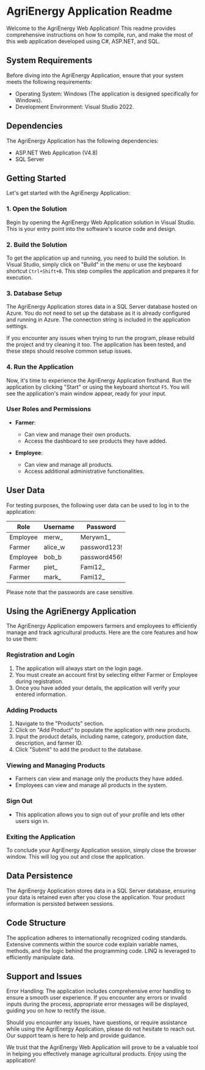 # AgriEnergy Application Readme

Welcome to the AgriEnergy Web Application! This readme provides comprehensive instructions on how to compile, run, and make the most of this web application developed using C#, ASP.NET, and SQL.

## System Requirements

Before diving into the AgriEnergy Application, ensure that your system meets the following requirements:

- Operating System: Windows (The application is designed specifically for Windows).
- Development Environment: Visual Studio 2022.

## Dependencies

The AgriEnergy Application has the following dependencies:
- ASP.NET Web Application (V4.8)
- SQL Server

## Getting Started

Let's get started with the AgriEnergy Application:

### 1. Open the Solution

Begin by opening the AgriEnergy Web Application solution in Visual Studio. This is your entry point into the software's source code and design.

### 2. Build the Solution

To get the application up and running, you need to build the solution. In Visual Studio, simply click on "Build" in the menu or use the keyboard shortcut `Ctrl+Shift+B`. This step compiles the application and prepares it for execution.

### 3. Database Setup

The AgriEnergy Application stores data in a SQL Server database hosted on Azure. You do not need to set up the database as it is already configured and running in Azure. The connection string is included in the application settings.

If you encounter any issues when trying to run the program, please rebuild the project and try cleaning it too. The application has been tested, and these steps should resolve common setup issues.

### 4. Run the Application

Now, it's time to experience the AgriEnergy Application firsthand. Run the application by clicking "Start" or using the keyboard shortcut `F5`. You will see the application's main window appear, ready for your input.

### User Roles and Permissions

- **Farmer**:
  - Can view and manage their own products.
  - Access the dashboard to see products they have added.
  
- **Employee**:
  - Can view and manage all products.
  - Access additional administrative functionalities.

## User Data

For testing purposes, the following user data can be used to log in to the application:

| Role     | Username | Password  |
|----------|----------|-----------|
| Employee | merw_    | Merywn1_  |
| Farmer   | alice_w  | password123! |
| Employee | bob_b    | password456! |
| Farmer   | piet_    | Fami12_   |
| Farmer   | mark_    | Fami12_   |

Please note that the passwords are case sensitive.

## Using the AgriEnergy Application

The AgriEnergy Application empowers farmers and employees to efficiently manage and track agricultural products. Here are the core features and how to use them:

### Registration and Login

1. The application will always start on the login page.
2. You must create an account first by selecting either Farmer or Employee during registration.
3. Once you have added your details, the application will verify your entered information.

### Adding Products

1. Navigate to the "Products" section.
2. Click on "Add Product" to populate the application with new products.
3. Input the product details, including name, category, production date, description, and farmer ID.
4. Click "Submit" to add the product to the database.

### Viewing and Managing Products

- Farmers can view and manage only the products they have added.
- Employees can view and manage all products in the system.

### Sign Out

- This application allows you to sign out of your profile and lets other users sign in.

### Exiting the Application

To conclude your AgriEnergy Application session, simply close the browser window. This will log you out and close the application.

## Data Persistence

The AgriEnergy Application stores data in a SQL Server database, ensuring your data is retained even after you close the application. Your product information is persisted between sessions.

## Code Structure

The application adheres to internationally recognized coding standards. Extensive comments within the source code explain variable names, methods, and the logic behind the programming code. LINQ is leveraged to efficiently manipulate data.

## Support and Issues

Error Handling: The application includes comprehensive error handling to ensure a smooth user experience. If you encounter any errors or invalid inputs during the process, appropriate error messages will be displayed, guiding you on how to rectify the issue.

Should you encounter any issues, have questions, or require assistance while using the AgriEnergy Application, please do not hesitate to reach out. Our support team is here to help and provide guidance.

We trust that the AgriEnergy Web Application will prove to be a valuable tool in helping you effectively manage agricultural products. Enjoy using the application!
